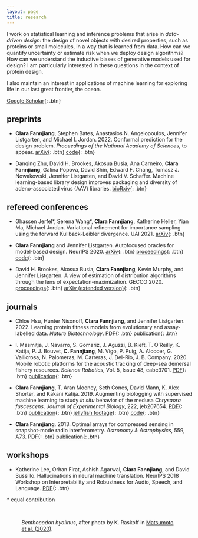 ```yaml
---
layout: page
title: research
---
```


I work on statistical learning and inference problems that arise in *data-driven design*: the design of novel objects with desired properties, such as proteins or small molecules, in a way that is learned from data. How can we quantify uncertainty or estimate risk when we deploy design algorithms? How can we understand the inductive biases of generative models used for design? I am particularly interested in these questions in the context of protein design.

I also maintain an interest in applications of machine learning for exploring life in our last great frontier, the ocean.

[Google Scholar](https://scholar.google.com/citations?user=Z-2pv_wAAAAJ&hl=en){: .btn}

## preprints

- **Clara Fannjiang**, Stephen Bates, Anastasios N. Angelopoulos, Jennifer Listgarten, and Michael I. Jordan. 2022. Conformal prediction for the design problem. *Proceedings of the National Academy of Sciences*, to appear. [arXiv](https://arxiv.org/abs/2202.03613){: .btn} [code](https://github.com/clarafy/conformal-for-design){: .btn}

- Danqing Zhu, David H. Brookes, Akosua Busia, Ana Carneiro, **Clara Fannjiang**, Galina Popova, David Shin, Edward F. Chang, Tomasz J. Nowakowski, Jennifer Listgarten, and David V. Schaffer. Machine learning-based library design improves packaging and diversity of adeno-associated virus (AAV) libraries. [bioRxiv](https://www.biorxiv.org/content/10.1101/2021.11.02.467003v1){: .btn}

## refereed conferences

- Ghassen Jerfel\*, Serena Wang\*, **Clara Fannjiang**, Katherine Heller, Yian Ma, Michael Jordan. Variational refinement for importance sampling using the forward Kullback-Leibler divergence. UAI 2021. [arXiv](https://arxiv.org/abs/2106.15980){: .btn}

- **Clara Fannjiang** and Jennifer Listgarten. Autofocused oracles for model-based design. NeurIPS 2020. [arXiv](https://arxiv.org/abs/2006.08052){: .btn} [proceedings](https://papers.nips.cc/paper/2020/hash/972cda1e62b72640cb7ac702714a115f-Abstract.html){: .btn} [code](https://github.com/clarafy/autofocused-oracles){: .btn}

- David H. Brookes, Akosua Busia, **Clara Fannjiang**, Kevin Murphy, and Jennifer Listgarten. A view of estimation of distribution algorithms through the lens of expectation-maximization. GECCO 2020. [proceedings](https://dl.acm.org/doi/10.1145/3377929.3389938){: .btn} [arXiv (extended version)](https://arxiv.org/abs/1905.10474){: .btn}

## journals

- Chloe Hsu, Hunter Nisonoff, **Clara Fannjiang**, and Jennifer Listgarten. 2022. Learning protein fitness models from evolutionary and assay-labelled data. *Nature Biotechnology*. [PDF](/research/nbt.pdf){: .btn} [publication](https://doi.org/10.1038/s41587-021-01146-5){: .btn}

- I. Masmitja, J. Navarro, S. Gomariz,  J. Aguzzi, B. Kieft, T. O’Reilly, K. Katija, P. J. Bouvet, **C. Fannjiang**, M. Vigo, P. Puig, A. Alcocer, G. Vallicrosa, N. Palomeras, M. Carreras, J. Del-Rio, J. B. Company. 2020. Mobile robotic platforms for the acoustic tracking of deep-sea demersal fishery resources. *Science Robotics*, Vol. 5, Issue 48, eabc3701. [PDF](/research/scirob_2020.pdf){: .btn} [publication](https://robotics.sciencemag.org/content/5/48/eabc3701){: .btn}

- **Clara Fannjiang**, T. Aran Mooney, Seth Cones, David Mann, K. Alex Shorter, and Kakani Katija. 2019. Augmenting biologging with supervised machine learning to study *in situ* behavior of the medusa *Chrysaora fuscescens*. *Journal of Experimental Biology*, 222, jeb207654. [PDF](/research/jeb_2019_wsi.pdf){: .btn} [publication](https://jeb.biologists.org/content/222/16/jeb207654){: .btn} [jellyfish footage](http://movie.biologists.com/video/10.1242/jeb.207654/video-1){: .btn} [code](https://bitbucket.org/mbari/jellymove/src/master/){: .btn}

- **Clara Fannjiang**. 2013. Optimal arrays for compressed sensing in snapshot-mode radio interferometry. *Astronomy & Astrophysics*, 559, A73. [PDF](/research/aa_2013.pdf){: .btn} [publication](https://www.aanda.org/articles/aa/full_html/2013/11/aa21079-13/aa21079-13.html){: .btn}

## workshops

- Katherine Lee, Orhan Firat, Ashish Agarwal, **Clara Fannjiang**, and David Sussillo. Hallucinations in neural machine translation. NeurIPS 2018 Workshop on Interpretability and Robustness for Audio, Speech, and Language. [PDF](/research/neurips_irasl_2018.pdf){: .btn}

\* equal contribution

<br>

<figure class="align-center">
  <a href="#"><img src="{{ '/images/benthocodon_hyalinus_med.png' | absolute_url }}" alt=""></a>
  <figcaption><em>Benthocodon hyalinus</em>, after photo by K. Raskoff in <a href="https://www.frontiersin.org/articles/10.3389/fmars.2019.00798/full">Matsumoto et al. (2020)</a>.</figcaption>
</figure> 

